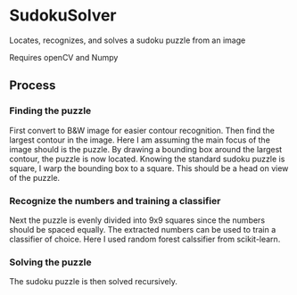 # SudokuSolver
Locates, recognizes, and solves a sudoku puzzle from an image

Requires openCV and Numpy

## Process
### Finding the puzzle
First convert to B&W image for easier contour recognition. 
Then find the largest contour in the image. Here I am assuming the main focus of the image should is the puzzle.
By drawing a bounding box around the largest contour, the puzzle is now located.
Knowing the standard sudoku puzzle is square, I warp the bounding box to a square. This should be a head on view of the puzzle.
### Recognize the numbers and training a classifier
Next the puzzle is evenly divided into 9x9 squares since the numbers should be spaced equally.
The extracted numbers can be used to train a classifier of choice. Here I used random forest calssifier from scikit-learn.
### Solving the puzzle
The sudoku puzzle is then solved recursively.
